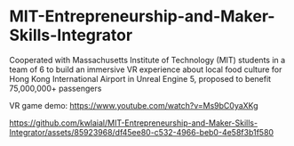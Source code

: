 # MIT-Entrepreneurship-and-Maker-Skills-Integrator
Cooperated with Massachusetts Institute of Technology (MIT) students in a team of 6 to build an immersive VR experience about local food culture for Hong Kong International Airport in Unreal Engine 5, proposed to benefit 75,000,000+ passengers

VR game demo: https://www.youtube.com/watch?v=Ms9bC0yaXKg

https://github.com/kwlaial/MIT-Entrepreneurship-and-Maker-Skills-Integrator/assets/85923968/df45ee80-c532-4966-beb0-4e58f3b1f580

